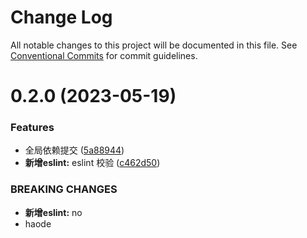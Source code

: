 # Change Log

All notable changes to this project will be documented in this file.
See [Conventional Commits](https://conventionalcommits.org) for commit guidelines.

# 0.2.0 (2023-05-19)


### Features

* 全局依赖提交 ([5a88944](https://github.com/yangxingkun/leran-test-dome/commit/5a889449b6a33c297105d144b5c6a9dc0cbc2ab9))
* **新增eslint:** eslint 校验 ([c462d50](https://github.com/yangxingkun/leran-test-dome/commit/c462d5001da3a8a7fc9bbd95580f0aec70c62096))


### BREAKING CHANGES

* **新增eslint:** no
* haode
